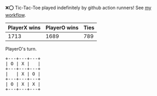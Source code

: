 :x::o: Tic-Tac-Toe played indefinitely by github action runners! See [my workflow](.github/workflows/play.yaml).

|PlayerX wins|PlayerO wins|Ties|
|-|-|-|
|1713|1689|789|

PlayerO's turn.

<pre>
+---+---+---+
| O | X |   |
+---+---+---+
|   | X | O |
+---+---+---+
| O | X | X |
+---+---+---+
</pre>